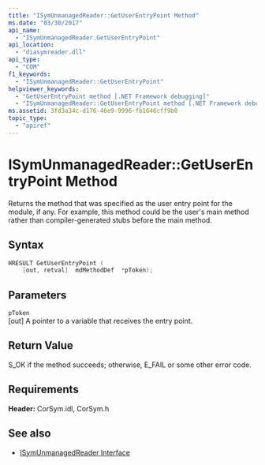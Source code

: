 ```yaml
---
title: "ISymUnmanagedReader::GetUserEntryPoint Method"
ms.date: "03/30/2017"
api_name: 
  - "ISymUnmanagedReader.GetUserEntryPoint"
api_location: 
  - "diasymreader.dll"
api_type: 
  - "COM"
f1_keywords: 
  - "ISymUnmanagedReader::GetUserEntryPoint"
helpviewer_keywords: 
  - "GetUserEntryPoint method [.NET Framework debugging]"
  - "ISymUnmanagedReader::GetUserEntryPoint method [.NET Framework debugging]"
ms.assetid: 3fd3a34c-d176-46e9-9996-fb1646cff9b0
topic_type: 
  - "apiref"
---
```

# ISymUnmanagedReader::GetUserEntryPoint Method
Returns the method that was specified as the user entry point for the module, if any. For example, this method could be the user's main method rather than compiler-generated stubs before the main method.  
  
## Syntax  
  
```cpp  
HRESULT GetUserEntryPoint (  
    [out, retval]  mdMethodDef  *pToken);  
```  
  
## Parameters  
 `pToken`  
 [out] A pointer to a variable that receives the entry point.  
  
## Return Value  
 S_OK if the method succeeds; otherwise, E_FAIL or some other error code.  
  
## Requirements  
 **Header:** CorSym.idl, CorSym.h  
  
## See also

- [ISymUnmanagedReader Interface](isymunmanagedreader-interface.md)
